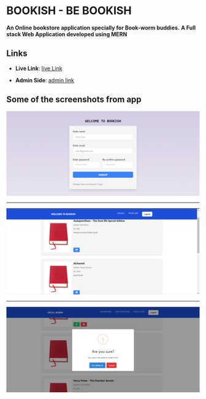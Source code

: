 # BOOKISH - BE  BOOKISH
**An Online bookstore application specially for Book-worm buddies.**
**A Full stack Web Application developed using MERN**


## Links

- **Live Link**: [live Link](https://bookish-eta.vercel.app/)

- **Admin Side**: [admin link](https://bookish-eta.vercel.app/admin)


## Some of the screenshots from app

![img1](screenshots/img1.png)

---

![img1](screenshots/img2.png)

---

![img1](screenshots/img3.png)
